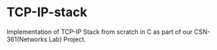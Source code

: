 # TCP-IP-stack
Implementation of TCP-IP Stack from scratch in C as part of our CSN-361(Networks Lab) Project.
